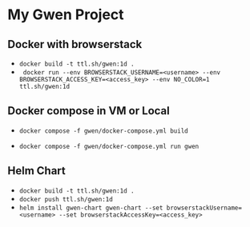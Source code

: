 My Gwen Project
=================

## Docker with browserstack

* `docker build -t ttl.sh/gwen:1d .`
* ` docker run --env BROWSERSTACK_USERNAME=<username> --env BROWSERSTACK_ACCESS_KEY=<access_key> --env NO_COLOR=1  ttl.sh/gwen:1d`

## Docker compose in VM or Local

* `docker compose -f gwen/docker-compose.yml build`

* `docker compose -f gwen/docker-compose.yml run gwen`

## Helm Chart

* `docker build -t ttl.sh/gwen:1d .`
* `docker push ttl.sh/gwen:1d`
* `helm install gwen-chart gwen-chart --set browserstackUsername=<username> --set browserstackAccessKey=<access_key>`


